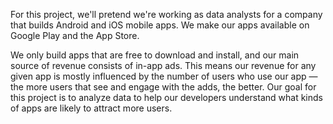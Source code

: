 For this project, we'll pretend we're working as data analysts for a company that builds Android and iOS mobile apps. We make our apps available on Google Play and the App Store.

We only build apps that are free to download and install, and our main source of revenue consists of in-app ads. This means our revenue for any given app is mostly influenced by the number of users who use our app — the more users that see and engage with the adds, the better. Our goal for this project is to analyze data to help our developers understand what kinds of apps are likely to attract more users.

